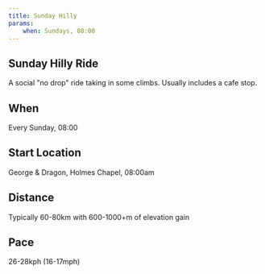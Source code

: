 ```yaml
---
title: Sunday Hilly
params:
    when: Sundays, 08:00
---
```


## Sunday Hilly Ride

A social "no drop" ride taking in some climbs. Usually includes a cafe stop.

## When

Every Sunday, 08:00

## Start Location

George & Dragon, Holmes Chapel, 08:00am

## Distance

Typically 60-80km with 600-1000+m of elevation gain

## Pace

26-28kph (16-17mph)

